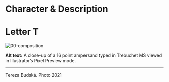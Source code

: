 # Character & Description

# Letter T

![00-composition](img/like.jpg)

**Alt text:** A close-up of a 16 point ampersand typed in Trebuchet MS viewed in Illustrator’s Pixel Preview mode.

---


Tereza Budská. Photo 2021
